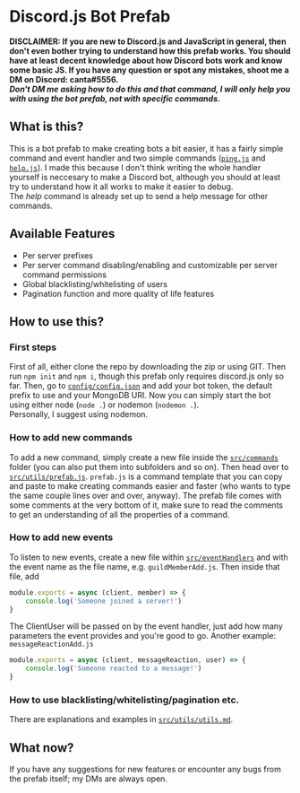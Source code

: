 # Discord.js Bot Prefab
**DISCLAIMER: If you are new to Discord.js and JavaScript in general, then don't even bother trying to understand how this prefab works. You should have at least decent knowledge about how Discord bots work and know some basic JS. If you have any question or spot any mistakes, shoot me a DM on Discord: canta#5556.**\
**_Don't DM me asking how to do this and that command, I will only help you with using the bot prefab, not with specific commands._**

## What is this?
This is a bot prefab to make creating bots a bit easier, it has a fairly simple command and event handler and two simple commands ([`ping.js`](src/commands/ping.js) and [`help.js`](src/commands/help.js)). I made this because I don't think writing the whole handler yourself is neccesary to make a Discord bot, although you should at least try to understand how it all works to make it easier to debug.\
The _help_ command is already set up to send a help message for other commands.

## Available Features
- Per server prefixes
- Per server command disabling/enabling and customizable per server command permissions
- Global blacklisting/whitelisting of users
- Pagination function and more quality of life features

## How to use this?
### First steps
First of all, either clone the repo by downloading the zip or using GIT. Then run `npm init` and `npm i`, though this prefab only requires discord.js only so far.
Then, go to [`config/config.json`](config/config.json) and add your bot token, the default prefix to use and your MongoDB URI. Now you can simply start the bot using either node (`node .`) or nodemon (`nodemon .`).\
Personally, I suggest using nodemon.

### How to add new commands
To add a new command, simply create a new file inside the [`src/commands`](src/commands) folder (you can also put them into subfolders and so on). Then head over to [`src/utils/prefab.js`](src/utils/prefab.js). `prefab.js` is a command template that you can copy and paste to make creating commands easier and faster (who wants to type the same couple lines over and over, anyway). The prefab file comes with some comments at the very bottom of it, make sure to read the comments to get an understanding of all the properties of a command.
### How to add new events
To listen to new events, create a new file within [`src/eventHandlers`](src/eventHandlers) and with the event name as the file name, e.g. `guildMemberAdd.js`. Then inside that file, add
```js
module.exports = async (client, member) => {
    console.log('Someone joined a server!')
}
```
The ClientUser will be passed on by the event handler, just add how many parameters the event provides and you're good to go.
Another example: `messageReactionAdd.js`
```js
module.exports = async (client, messageReaction, user) => {
    console.log('Someone reacted to a message!')
}
```
### How to use blacklisting/whitelisting/pagination etc.
There are explanations and examples in [`src/utils/utils.md`](src/utils/utils.md).
## What now?
If you have any suggestions for new features or encounter any bugs from the prefab itself; my DMs are always open.
